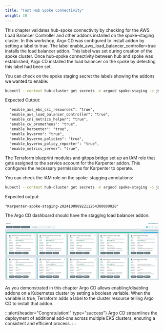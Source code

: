 ```yaml
---
title: "Test Hub Spoke Connectivity"
weight: 30
---
```


This chapter validates hub-spoke connectivity by checking for the AWS Load Balancer Controller and other addons installed on the spoke-staging cluster. In this workshop, Argo CD was configured to install addon by setting a label to true. The label enable_aws_load_balancer_controller=true installs the load balancer addon. This label was set during creation of the spoke cluster. Once hub-spoke connectivity between hub and spoke was established, Argo CD installed the load balancer on the spoke by detecting this label had been set.

You can check on the spoke staging secret the labels showing the addons we wanted to enable:

```bash
kubectl --context hub-cluster get secrets -n argocd spoke-staging -o json | jq ".metadata.labels" | grep enable_ | grep true
```

Expected Output:

```
  "enable_aws_ebs_csi_resources": "true",
  "enable_aws_load_balancer_controller": "true",
  "enable_cni_metrics_helper": "true",
  "enable_cw_prometheus": "true",
  "enable_karpenter": "true",
  "enable_kyverno": "true",
  "enable_kyverno_policies": "true",
  "enable_kyverno_policy_reporter": "true",
  "enable_metrics_server": "true",
```

The Terraform blueprint modules and gitops bridge set up an IAM role that gets assigned to the service account for the Karpenter addon. This configures the necessary permissions for Karpenter to operate.

You can check the IAM role on the spoke-stagging annotations:

```bash
kubectl --context hub-cluster get secrets -n argocd spoke-staging -o json | jq ".metadata.annotations.karpenter_node_iam_role_name"
```

Expected output:

```
"Karpenter-spoke-staging-20241009092211264300000028"
```

The Argo CD dashboard should have the stagging load balancer addon.

![Stagging LB](/static/images/spoke_applications.jpg)

As you demonstrated in this chapter Argo CD allows enabling/disabling addons on a Kubernetes cluster by setting a boolean variable. When the variable is true, Terraform adds a label to the cluster resource telling Argo CD to install that addon.

:::alert{header="Congratulation!" type="success"}
Argo CD streamlines the deployment of additional add-ons across multiple EKS clusters, ensuring a consistent and efficient process.
:::
